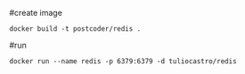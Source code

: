 #create image

	docker build -t postcoder/redis .
	
#run

	docker run --name redis -p 6379:6379 -d tuliocastro/redis